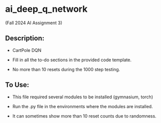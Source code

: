 # ai_deep_q_network
(Fall 2024 AI Assignment 3)

## Description:

- CartPole DQN
  
- Fill in all the to-do sections in the provided code template.
  
- No more than 10 resets during the 1000 step testing.

## To Use:

- This file required several modules to be installed (gymnasium, torch)

- Run the .py file in the environments where the modules are installed.

- It can sometimes show more than 10 reset counts due to randomness.
